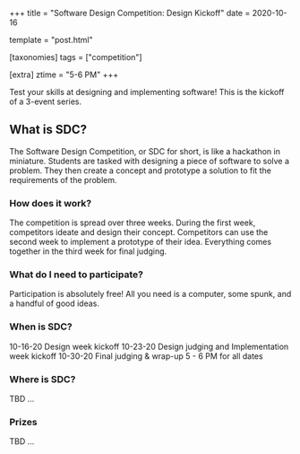 +++
title = "Software Design Competition: Design Kickoff"
date = 2020-10-16

template = "post.html"

[taxonomies]
tags = ["competition"]

[extra]
ztime = "5-6 PM"
+++

Test your skills at designing and implementing software!
This is the kickoff of a 3-event series.

<!-- more -->

## What is SDC?
The Software Design Competition, or SDC for short, is like a
hackathon in miniature. Students are tasked with designing a piece of
software to solve a problem. They then create a concept and prototype
a solution to fit the requirements of the problem.

### How does it work?
The competition is spread over three weeks. During the first week,
competitors ideate and design their concept. Competitors can use the
second week to implement a prototype of their idea. Everything comes
together in the third week for final judging.

### What do I need to participate?
Participation is absolutely free! All you need is a computer, some
spunk, and a handful of good ideas.

### When is SDC?
10-16-20 Design week kickoff
10-23-20 Design judging and Implementation week kickoff
10-30-20 Final judging & wrap-up
5 - 6 PM for all dates

### Where is SDC?
TBD ...

### Prizes
TBD ...
